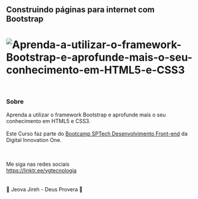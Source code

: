## Construindo páginas para internet com Bootstrap

<h1>
   <img src="https://i.ibb.co/GnKgx52/Aprenda-a-utilizar-o-framework-Bootstrap-e-aprofunde-mais-o-seu-conhecimento-em-HTML5-e-CSS3.png" alt="Aprenda-a-utilizar-o-framework-Bootstrap-e-aprofunde-mais-o-seu-conhecimento-em-HTML5-e-CSS3" border="0">
</h1>
 <br>

### Sobre

Aprenda a utilizar o framework Bootstrap e aprofunde mais o seu conhecimento em HTML5 e CSS3.
<br>
<br>
Este Curso faz parte do <a href="https://web.digitalinnovation.one/track/sp-tech-desenvolvimento-front-end">Bootcamp SPTech Desenvolvimento Front-end</a> da Digital Innovation One.
<br>
<br>
<br>

Me siga nas redes sociais<br>
https://linktr.ee/ygtecnologia
<br>
<br>
<br>
🙏 Jeova Jireh - Deus Provera 🙏


